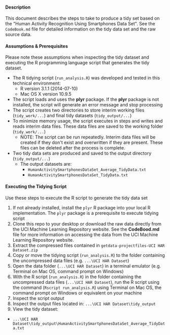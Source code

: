 #### Description

This document describes the steps to take to produce a tidy set based on the "Human Activity Recognition Using Smartphones Data Set".  See the `CodeBook.md` file for detailed information on the tidy data set and the raw source data.

#### Assumptions & Prerequisites

Please note these assumptions when inspecting the tidy dataset and executing the R programming language script that generates the tidy dataset.

* The R tidying script (`run_analysis.R`) was developed and tested in this technical environment:
    * R version 3.1.1 (2014-07-10)
    * Mac OS X version 10.9.5
* The script loads and uses the **plyr** package.  If the **plyr** package is not installed, the script will generate an error message and stop processing
* The script creates two directories to store interim working files (`tidy_work/...`) and final tidy datasets (`tidy_output/...`)
* To minimize memory usage, the script executes in steps and writes and reads interim data files.  These data files are saved to the working folder (`tidy_work/...`)
    * NOTE: The script can be run repeatedly.  Interim data files will be created if they don't exist and overwritten if they are present.  These files can be deleted after the process is complete.
* Two tidy data sets are produced and saved to the output directory (`tidy_output/...`)
    * The output datasets are:
        * `HumanActivitySmartphonesDataSet_Average_TidyData.txt`
        * `HumanActivitySmartphonesDataSet_TidyData.txt`

#### Executing the Tidying Script

Use these steps to execute the R script to generate the tidy data set

1. If not already installed, install the `plyr` R package into your local R implementation.  The `plyr` package is a prerequisite to execute tidying script
1. Clone this repo to your desktop or download the raw data directly from the UCI Machine Learning Repository website. See the **CodeBood.md** file for more information on accessing the data from the UCI Machine Learning Repository website.
1. Extract the compressed files contained in `getdata-projectfiles-UCI HAR Dataset.zip`
1. Copy or move the tidying script (`run_analysis.R`) to the folder containing the uncompressed data files (e.g. `...\UCI HAR Dataset`)
1. Open the data folder (`...\UCI HAR Dataset`) in a terminal emulator (e.g. Terminal on Mac OS, command prompt on Windows)
1. With the R script (`run_analysis.R`) in the folder containing the uncompressed data files (`...\UCI HAR Dataset`), run the R script using the command (`Rscript run_analysis.R`) using Terminal on Mac OS, the command prompt on Windows or equivalent on your machine
1. Inspect the script output
1. Inspect the output files located in: `...\UCI HAR Dataset\tidy_output`
1. View the tidy dataset:
* `...\UCI HAR Dataset\tidy_output\HumanActivitySmartphonesDataSet_Average_TidyData.txt`
